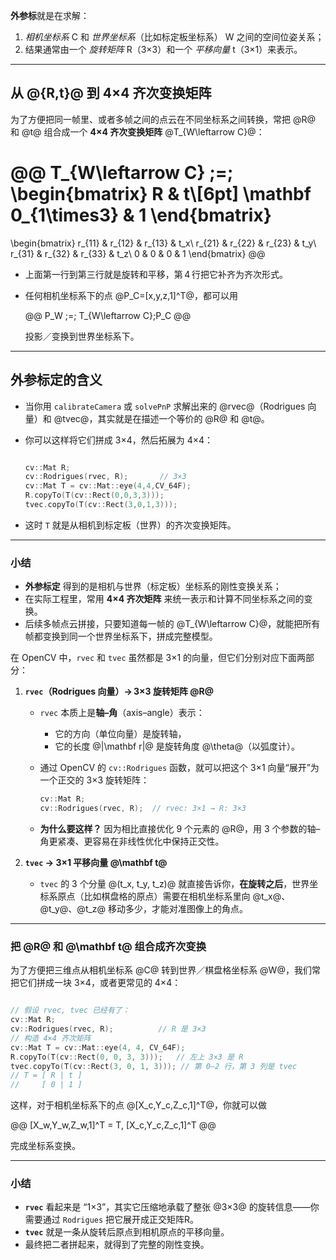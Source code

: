 **外参标**就是在求解：

1. *相机坐标系* C 和 *世界坐标系*（比如标定板坐标系） W 之间的空间位姿关系；
2. 结果通常由一个 *旋转矩阵* R（3×3）和一个 *平移向量* t（3×1）来表示。

---

## 从 @\{R,t\}@ 到 4×4 齐次变换矩阵

为了方便把同一帧里、或者多帧之间的点云在不同坐标系之间转换，常把 @R@ 和 @t@ 组合成一个 **4×4 齐次变换矩阵** @T_{W\leftarrow C}@：

@@
T_{W\leftarrow C} \;=\;
\begin{bmatrix}
R & t\\[6pt]
\mathbf 0_{1\times3} & 1
\end{bmatrix}
=
\begin{bmatrix}
r_{11} & r_{12} & r_{13} & t_x\\
r_{21} & r_{22} & r_{23} & t_y\\
r_{31} & r_{32} & r_{33} & t_z\\
0      & 0      & 0      & 1
\end{bmatrix}
@@

* 上面第一行到第三行就是旋转和平移，第 4 行把它补齐为齐次形式。
* 任何相机坐标系下的点 @P_C=[x,y,z,1]^T@，都可以用

  @@
    P_W \;=\; T_{W\leftarrow C}\;P_C
  @@

  投影／变换到世界坐标系下。

---

## 外参标定的含义

* 当你用 `calibrateCamera` 或 `solvePnP` 求解出来的 @rvec@（Rodrigues 向量）和 @tvec@，其实就是在描述一个等价的 @R@ 和 @t@。
* 你可以这样将它们拼成 3×4，然后拓展为 4×4：

  ```cpp

  cv::Mat R;
  cv::Rodrigues(rvec, R);       // 3×3
  cv::Mat T = cv::Mat::eye(4,4,CV_64F);
  R.copyTo(T(cv::Rect(0,0,3,3)));
  tvec.copyTo(T(cv::Rect(3,0,1,3)));
  
  ```
* 这时 `T` 就是从相机到标定板（世界）的齐次变换矩阵。

---

### 小结

* **外参标定** 得到的是相机与世界（标定板）坐标系的刚性变换关系；
* 在实际工程里，常用 **4×4 齐次矩阵** 来统一表示和计算不同坐标系之间的变换。
* 后续多帧点云拼接，只要知道每一帧的 @T_{W\leftarrow C}@，就能把所有帧都变换到同一个世界坐标系下，拼成完整模型。


在 OpenCV 中，`rvec` 和 `tvec` 虽然都是 3×1 的向量，但它们分别对应下面两部分：

1. **`rvec`（Rodrigues 向量）→ 3×3 旋转矩阵 @R@**

   * `rvec` 本质上是**轴–角**（axis–angle）表示：

     * 它的方向（单位向量）是旋转轴，
     * 它的长度 @\|\mathbf r\|@ 是旋转角度 @\theta@（以弧度计）。
   * 通过 OpenCV 的 `cv::Rodrigues` 函数，就可以把这个 3×1 向量“展开”为一个正交的 3×3 旋转矩阵：

     ```cpp
     cv::Mat R;
     cv::Rodrigues(rvec, R);  // rvec: 3×1 → R: 3×3
     ```
   * **为什么要这样？**
     因为相比直接优化 9 个元素的 @R@，用 3 个参数的轴–角更紧凑、更容易在非线性优化中保持正交性。

2. **`tvec` → 3×1 平移向量 @\mathbf t@**

   * `tvec` 的 3 个分量 @(t_x, t_y, t_z)@ 就直接告诉你，**在旋转之后**，世界坐标系原点（比如棋盘格的原点）需要在相机坐标系里向 @t_x@、@t_y@、@t_z@ 移动多少，才能对准图像上的角点。

---

### 把 @R@ 和 @\mathbf t@ 组合成齐次变换

为了方便把三维点从相机坐标系 @C@ 转到世界／棋盘格坐标系 @W@，我们常把它们拼成一块 3×4，或者更常见的 4×4：

```cpp

// 假设 rvec, tvec 已经有了：
cv::Mat R;
cv::Rodrigues(rvec, R);          // R 是 3×3
// 构造 4×4 齐次矩阵
cv::Mat T = cv::Mat::eye(4, 4, CV_64F);
R.copyTo(T(cv::Rect(0, 0, 3, 3)));   // 左上 3×3 是 R
tvec.copyTo(T(cv::Rect(3, 0, 1, 3))); // 第 0–2 行，第 3 列是 tvec
// T = [ R | t ]
//     [ 0 | 1 ]

```

这样，对于相机坐标系下的点 @[X_c,Y_c,Z_c,1]^T@，你就可以做

@@
  [X_w,Y_w,Z_w,1]^T = T\, [X_c,Y_c,Z_c,1]^T
@@

完成坐标系变换。

---

### 小结

* **`rvec`** 看起来是 “1×3”，其实它压缩地承载了整张 @3×3@ 的旋转信息——你需要通过 `Rodrigues` 把它展开成正交矩阵R。
* **`tvec`** 就是一条从旋转后原点到相机原点的平移向量。
* 最终把二者拼起来，就得到了完整的刚性变换。

